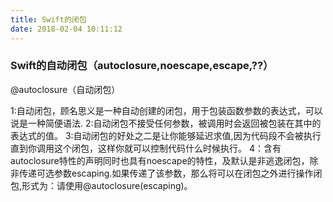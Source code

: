 ```yaml
---
title: Swift的闭包
date: 2018-02-04 10:11:12
---
```


### Swift的自动闭包（autoclosure,noescape,escape,??）

@autoclosure（自动闭包）

 1:自动闭包，顾名思义是一种自动创建的闭包，用于包装函数参数的表达式，可以说是一种简便语法.
 2:自动闭包不接受任何参数，被调用时会返回被包装在其中的表达式的值。
 3:自动闭包的好处之二是让你能够延迟求值,因为代码段不会被执行直到你调用这个闭包，这样你就可以控制代码什么时候执行。
 4：含有autoclosure特性的声明同时也具有noescape的特性，及默认是非逃逸闭包，除非传递可选参数escaping.如果传递了该参数，那么将可以在闭包之外进行操作闭包,形式为：请使用@autoclosure(escaping)。